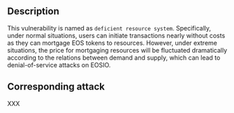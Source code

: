 ## Description

This vulnerability is named as `deficient resource system`. Specifically, under normal situations, users can initiate transactions nearly without costs as they can mortgage EOS tokens to resources. However, under extreme situations, the price for mortgaging resources will be fluctuated dramatically according to the relations between demand and supply, which can lead to denial-of-service attacks on EOSIO.

## Corresponding attack

XXX